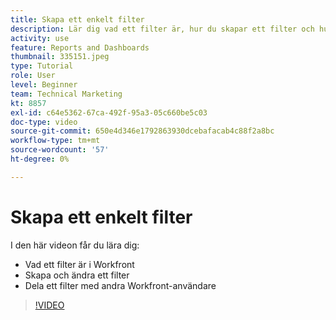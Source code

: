 ```yaml
---
title: Skapa ett enkelt filter
description: Lär dig vad ett filter är, hur du skapar ett filter och hur du delar ett filter med andra användare i Workfront.
activity: use
feature: Reports and Dashboards
thumbnail: 335151.jpeg
type: Tutorial
role: User
level: Beginner
team: Technical Marketing
kt: 8857
exl-id: c64e5362-67ca-492f-95a3-05c660be5c03
doc-type: video
source-git-commit: 650e4d346e1792863930dcebafacab4c88f2a8bc
workflow-type: tm+mt
source-wordcount: '57'
ht-degree: 0%

---
```


# Skapa ett enkelt filter

I den här videon får du lära dig:

* Vad ett filter är i Workfront
* Skapa och ändra ett filter
* Dela ett filter med andra Workfront-användare

>[!VIDEO](https://video.tv.adobe.com/v/335151/?quality=12&learn=on)
